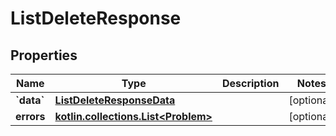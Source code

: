 
# ListDeleteResponse

## Properties
Name | Type | Description | Notes
------------ | ------------- | ------------- | -------------
**&#x60;data&#x60;** | [**ListDeleteResponseData**](ListDeleteResponseData.md) |  |  [optional]
**errors** | [**kotlin.collections.List&lt;Problem&gt;**](Problem.md) |  |  [optional]




